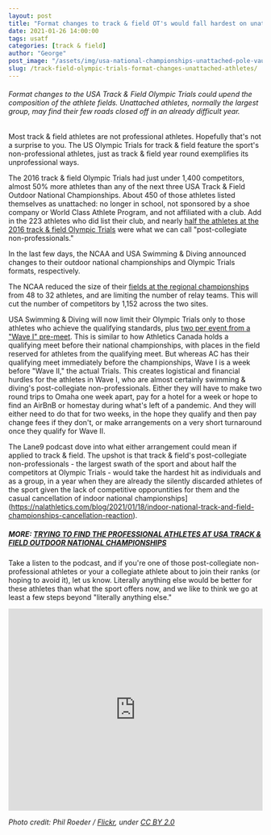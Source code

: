 ```yaml
---
layout: post
title: "Format changes to track & field OT's would fall hardest on unattached athletes"
date: 2021-01-26 14:00:00
tags: usatf 
categories: [track & field]
author: "George"
post_image: "/assets/img/usa-national-championships-unattached-pole-vault.jpg"
slug: /track-field-olympic-trials-format-changes-unattached-athletes/
---
```

<h6>Format changes to the USA Track & Field Olympic Trials could upend the composition of the athlete fields. Unattached athletes, normally the largest group, may find their few roads closed off in an already difficult year.</h6>

Most track & field athletes are not professional athletes. Hopefully that's not a surprise to you. The US Olympic Trials for track & field feature the sport's non-professional athletes, just as track & field year round exemplifies its unprofessional ways.

The 2016 track & field Olympic Trials had just under 1,400 competitors, almost 50% more athletes than any of the next three USA Track & Field Outdoor National Championships. About 450 of those athletes listed themselves as unattached: no longer in school, not sponsored by a shoe company or World Class Athlete Program, and not affiliated with a club. Add in the 223 athletes who did list their club, and nearly [half the athletes at the 2016 track & field Olympic Trials](https://nalathletics.com/blog/2020/08/02/finding-professional-track-and-field-athletes) were what we can call "post-collegiate non-professionals." 

In the last few days, the NCAA and USA Swimming & Diving announced changes to their outdoor national championships and Olympic Trials formats, respectively. 

The NCAA reduced the size of their [fields at the regional championships](https://www.letsrun.com/forum/flat_read.php?thread=10401964) from 48 to 32 athletes, and are limiting the number of relay teams. This will cut the number of competitors by 1,152 across the two sites.

USA Swimming & Diving will now limit their Olympic Trials only to those athletes who achieve the qualifying standards, plus [two per event from a "Wave I" pre-meet](https://www.wsj.com/articles/u-s-olympic-swimming-trials-will-be-cut-in-half-11611610224). This is similar to how Athletics Canada holds a qualifying meet before their national championships, with places in the field reserved for athletes from the qualifying meet. But whereas AC has their qualifying meet immediately before the championships, Wave I is a week before "Wave II," the actual Trials. This creates logistical and financial hurdles for the athletes in Wave I, who are almost certainly swimming & diving's post-collegiate non-professionals. Either they will have to make two round trips to Omaha one week apart, pay for a hotel for a week or hope to find an AirBnB or homestay during what's left of a pandemic. And they will either need to do that for two weeks, in the hope they qualify and then pay change fees if they don't, or make arrangements on a very short turnaround once they qualify for Wave II.

The Lane9 podcast dove into what either arrangement could mean if applied to track & field. The upshot is that  track & field's post-collegiate non-professionals - the largest swath of the sport and about half the competitors at Olympic Trials - would take the hardest hit as individuals and as a group, in a year when they are already the silently discarded athletes of the sport given the lack of competitive opporuntities for them and the casual cancellation of indoor national championships](https://nalathletics.com/blog/2021/01/18/indoor-national-track-and-field-championships-cancellation-reaction).

##### MORE: [TRYING TO FIND THE PROFESSIONAL ATHLETES AT USA TRACK & FIELD OUTDOOR NATIONAL CHAMPIONSHIPS](https://nalathletics.com/blog/2020/08/02/finding-professional-track-and-field-athletes)

Take a listen to the podcast, and if you're one of those post-collegiate non-professional athletes or your a collegiate athlete about to join their ranks (or hoping to avoid it), let us know. Literally anything else would be better for these athletes than what the sport offers now, and we like to think we go at least a few steps beyond "literally anything else."

 <iframe src="https://widget.spreaker.com/player?episode_id=43130661&theme=light&autoplay=false&playlist=false&cover_image_url=https%3A%2F%2Fd3wo5wojvuv7l.cloudfront.net%2Fimages.spreaker.com%2Foriginal%2Feef8ff6dd2977b5a2dd845b9257ecf43.jpg" width="100%" height="400px" frameborder="0"></iframe>

<em>Photo credit: Phil Roeder / [Flickr](https://flic.kr/p/27prfwu), under [CC BY 2.0](https://creativecommons.org/licenses/by/2.0/)</em>
